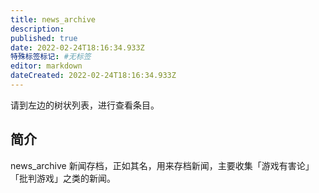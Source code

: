 ```yaml
---
title: news_archive
description:
published: true
date: 2022-02-24T18:16:34.933Z
特殊标签标记: #无标签
editor: markdown
dateCreated: 2022-02-24T18:16:34.933Z
---
```


请到左边的树状列表，进行查看条目。

## 简介

news_archive 新闻存档，正如其名，用来存档新闻，主要收集「游戏有害论」「批判游戏」之类的新闻。

